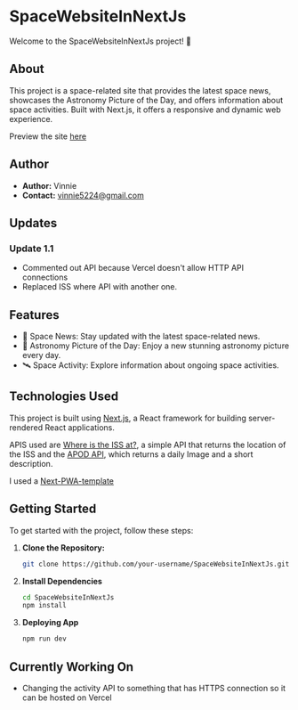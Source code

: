 # SpaceWebsiteInNextJs

Welcome to the SpaceWebsiteInNextJs project! 🚀

## About

This project is a space-related site that provides the latest space news, showcases the Astronomy Picture of the Day, and offers information about space activities. Built with Next.js, it offers a responsive and dynamic web experience.

Preview the site [here](https://space-websitein-next-js.vercel.app)

## Author

- **Author:** Vinnie
- **Contact:** [vinnie5224@gmail.com](mailto:vinnie5224@gmail.com)


## Updates

### Update 1.1

- Commented out API because Vercel doesn't allow HTTP API connections
- Replaced ISS where API with another one.


## Features

- 🌌 Space News: Stay updated with the latest space-related news.
- 🚀 Astronomy Picture of the Day: Enjoy a new stunning astronomy picture every day.
- 🛰️ Space Activity: Explore information about ongoing space activities.

## Technologies Used

This project is built using [Next.js](https://nextjs.org/), a React framework for building server-rendered React applications.

APIS used are [Where is the ISS at?](https://api.wheretheiss.at), a simple API that returns the location of the ISS and the [APOD API](https://api.nasa.gov/), which returns a daily Image and a short description.

I used a [Next-PWA-template](https://github.com/mvllow/next-pwa-template)
## Getting Started

To get started with the project, follow these steps:

1. **Clone the Repository:**
   ```bash
   git clone https://github.com/your-username/SpaceWebsiteInNextJs.git
   ```

2. **Install Dependencies**
   ```bash
   cd SpaceWebsiteInNextJs
   npm install
   ```
3. **Deploying App**
   ```bash
   npm run dev
   ```

## Currently Working On

   - Changing the activity API to something that has HTTPS connection so it can be hosted on Vercel
